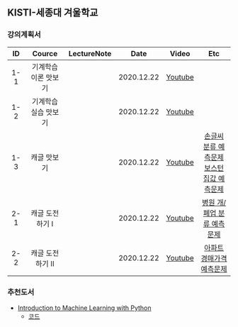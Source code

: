 ## KISTI-세종대 겨울학교

### 강의계획서

| ID | Cource | LectureNote | Date |  Video | Etc | 
|:---:|:---:|:---:|:---:|:---:|:---:| 
| 1-1 | 기계학습 이론 맛보기 |  | 2020.12.22 | [Youtube](https://youtu.be/hD6L8MMnJEw) |  |
| 1-2 | 기계학습 실습 맛보기 |  | 2020.12.22 | [Youtube](https://youtu.be/hD6L8MMnJEw) |  |
| 1-3 | 캐글 맛보기 |   | 2020.12.22 | [Youtube](https://youtu.be/hD6L8MMnJEw) | [손글씨 분류 예측문제](https://www.kaggle.com/c/kisti-sejong-winterschool-p1) <br> [보스턴 집값 예측문제](https://www.kaggle.com/c/kisti-sejong-winterschool-p2)  |
| 2-1 | 캐글 도전하기 I |  | 2020.12.22 | [Youtube](https://youtu.be/hD6L8MMnJEw) | [병원 개/폐업 분류 예측문제](https://www.kaggle.com/c/kisti-sejong-winterschool-p3) |
| 2-2 | 캐글 도전하기 II |  | 2020.12.22 | [Youtube](https://youtu.be/hD6L8MMnJEw) | [아파트 경매가격 예측문제](https://www.kaggle.com/c/kisti-sejong-winterschool-p4) |


### 추천도서
- [Introduction to Machine Learning with Python](https://github.com/dlsucomet/MLResources/blob/master/books/%5BML%5D%20Introduction%20to%20Machine%20Learning%20with%20Python%20(2017).pdf)
  - [코드](https://github.com/amueller/introduction_to_ml_with_python) 
